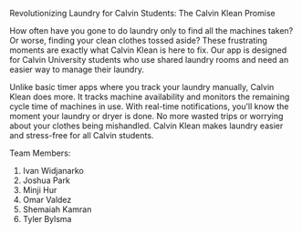 Revolutionizing Laundry for Calvin Students: The Calvin Klean Promise

How often have you gone to do laundry only to find all the machines taken? Or worse, finding your clean clothes tossed aside? These frustrating moments are exactly what Calvin Klean is here to fix. Our app is designed for Calvin University students who use shared laundry rooms and need an easier way to manage their laundry.

Unlike basic timer apps where you track your laundry manually, Calvin Klean does more. It tracks machine availability and monitors the remaining cycle time of machines in use. With real-time notifications, you’ll know the moment your laundry or dryer is done. No more wasted trips or worrying about your clothes being mishandled. Calvin Klean makes laundry easier and stress-free for all Calvin students.

Team Members:
1) Ivan Widjanarko
2) Joshua Park
3) Minji Hur
4) Omar Valdez
5) Shemaiah Kamran
6) Tyler Bylsma
